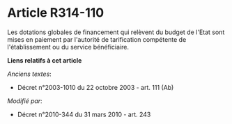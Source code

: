 # Article R314-110

Les dotations globales de financement qui relèvent du budget de l'Etat sont mises en paiement par l'autorité de tarification
compétente de l'établissement ou du service bénéficiaire.

**Liens relatifs à cet article**

_Anciens textes_:

  - Décret n°2003-1010 du 22 octobre 2003 - art. 111 (Ab)

_Modifié par_:

  - Décret n°2010-344 du 31 mars 2010 - art. 243
